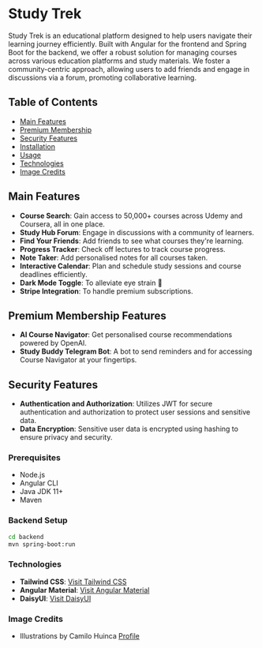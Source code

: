 # Study Trek

Study Trek is an educational platform designed to help users navigate their learning journey efficiently. Built with Angular for the frontend and Spring Boot for the backend, we offer a robust solution for managing courses across various education platforms and study materials. We foster a community-centric approach, allowing users to add friends and engage in discussions via a forum, promoting collaborative learning.

## Table of Contents
- [Main Features](#main-features)
- [Premium Membership](#premium-membership)
- [Security Features](#security-features)
- [Installation](#installation)
- [Usage](#usage)
- [Technologies](#technologies)
- [Image Credits](#image-credits)

## Main Features
- **Course Search**: Gain access to 50,000+ courses across Udemy and Coursera, all in one place. 
- **Study Hub Forum**: Engage in discussions with a community of learners.
- **Find Your Friends**: Add friends to see what courses they're learning.
- **Progress Tracker**: Check off lectures to track course progress.
- **Note Taker**: Add personalised notes for all courses taken.
- **Interactive Calendar**: Plan and schedule study sessions and course deadlines efficiently.
- **Dark Mode Toggle**: To alleviate eye strain 👀 
- **Stripe Integration**: To handle premium subscriptions. 

## Premium Membership Features
- **AI Course Navigator**: Get personalised course recommendations powered by OpenAI.
- **Study Buddy Telegram Bot**: A bot to send reminders and for accessing Course Navigator at your fingertips.

## Security Features
- **Authentication and Authorization**: Utilizes JWT for secure authentication and authorization to protect user sessions and sensitive data.
- **Data Encryption**: Sensitive user data is encrypted using hashing to ensure privacy and security.

### Prerequisites
- Node.js
- Angular CLI
- Java JDK 11+
- Maven

### Backend Setup
```bash
cd backend
mvn spring-boot:run
```

### Technologies
- **Tailwind CSS**: [Visit Tailwind CSS](https://tailwindcss.com/)
- **Angular Material**: [Visit Angular Material](https://material.angular.io/)
- **DaisyUI**: [Visit DaisyUI](https://daisyui.com/)

### Image Credits
- Illustrations by Camilo Huinca [Profile](https://agentpekka.com/artist/camilo-huinca/)